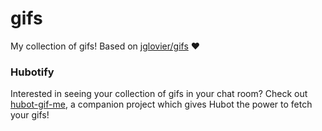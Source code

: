 gifs
====

My collection of gifs! Based on
[jglovier/gifs](https://github.com/jglovier/gifs) :heart:

### Hubotify

Interested in seeing your collection of gifs in your chat room? Check out
[hubot-gif-me][], a companion project which gives Hubot the power to fetch your
gifs!

[hubot-gif-me]: https://github.com/parkr/hubot-gif-me
